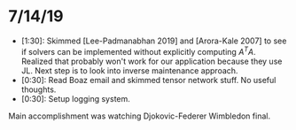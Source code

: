 # 7/14/19

- [1:30]: Skimmed [Lee-Padmanabhan 2019] and [Arora-Kale 2007] to see if solvers can be implemented without explicitly computing $A^T A$. Realized that probably won't work for our application because they use JL. Next step is to look into inverse maintenance approach.
- [0:30]: Read Boaz email and skimmed tensor network stuff. No useful thoughts.
- [0:30]: Setup logging system.

Main accomplishment was watching Djokovic-Federer Wimbledon final.
